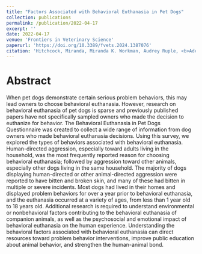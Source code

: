 ```yaml
---
title: "Factors Associated with Behavioral Euthanasia in Pet Dogs"
collection: publications
permalink: /publication/2022-04-17
excerpt: ''
date: 2022-04-17
venue: 'Frontiers in Veterinary Science'
paperurl: 'https://doi.org/10.3389/fvets.2024.1387076'
citation: 'Hitchcock, Miranda, Miranda K. Workman, Audrey Ruple, <b>Adeline P. Guthrie</b>, and Erica N. Feuerbacher. (2022). &quot;Factors Associated with Behavioral Euthanasia in Pet Dogs.&quot; <i>Frontiers in Veterinary Science</i>, Vol 11.'
---
```


Abstract
======
When pet dogs demonstrate certain serious problem behaviors, this may lead owners to choose behavioral euthanasia. However, research on behavioral euthanasia of pet dogs is sparse and previously published papers have not specifically sampled owners who made the decision to euthanize for behavior. The Behavioral Euthanasia in Pet Dogs Questionnaire was created to collect a wide range of information from dog owners who made behavioral euthanasia decisions. Using this survey, we explored the types of behaviors associated with behavioral euthanasia. Human-directed aggression, especially toward adults living in the household, was the most frequently reported reason for choosing behavioral euthanasia; followed by aggression toward other animals, especially other dogs living in the same household. The majority of dogs displaying human-directed or other animal-directed aggression were reported to have bitten and broken skin, and many of these had bitten in multiple or severe incidents. Most dogs had lived in their homes and displayed problem behaviors for over a year prior to behavioral euthanasia, and the euthanasia occurred at a variety of ages, from less than 1 year old to 18 years old. Additional research is required to understand environmental or nonbehavioral factors contributing to the behavioral euthanasia of companion animals, as well as the psychosocial and emotional impact of behavioral euthanasia on the human experience. Understanding the behavioral factors associated with behavioral euthanasia can direct resources toward problem behavior interventions, improve public education about animal behavior, and strengthen the human-animal bond.
